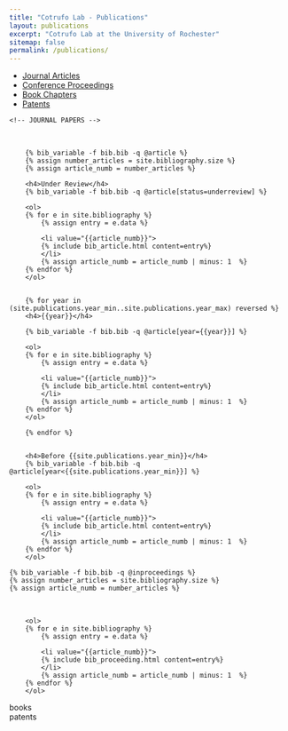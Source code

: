 ```yaml
---
title: "Cotrufo Lab - Publications"
layout: publications
excerpt: "Cotrufo Lab at the University of Rochester"
sitemap: false
permalink: /publications/
---
```




<ul class="nav nav-tabs" role="tablist">
  <li class="nav-item" role="presentation">
    <a class="nav-link active" data-bs-toggle="tab" href="#papers" aria-selected="false" role="tab" tabindex="-1">Journal Articles</a>
  </li>
  <li class="nav-item" role="presentation">
    <a class="nav-link" data-bs-toggle="tab" href="#proceedings" aria-selected="false" tabindex="-1" role="tab">Conference Proceedings</a>
  </li>
  <li class="nav-item" role="presentation">
    <a class="nav-link" data-bs-toggle="tab" href="#books" aria-selected="false" tabindex="-1" role="tab">Book Chapters</a>
  </li>
  <li class="nav-item" role="presentation">
    <a class="nav-link" data-bs-toggle="tab" href="#patents" aria-selected="false" tabindex="-1" role="tab">Patents</a>
  </li>
</ul>
<div id="myTabContent" class="tab-content">

    <!-- JOURNAL PAPERS -->
  <div class="tab-pane fade show active" id="papers" role="tabpanel">
        <br />

        {% bib_variable -f bib.bib -q @article %}
        {% assign number_articles = site.bibliography.size %}
        {% assign article_numb = number_articles %}

        <h4>Under Review</h4>
        {% bib_variable -f bib.bib -q @article[status=underreview] %}

        <ol>
        {% for e in site.bibliography %}
            {% assign entry = e.data %}
            
            <li value="{{article_numb}}">
            {% include bib_article.html content=entry%}
            </li>
            {% assign article_numb = article_numb | minus: 1  %}
        {% endfor %}
        </ol>


        {% for year in (site.publications.year_min..site.publications.year_max) reversed %}
        <h4>{{year}}</h4>

        {% bib_variable -f bib.bib -q @article[year={{year}}] %}

        <ol>
        {% for e in site.bibliography %}
            {% assign entry = e.data %}
            
            <li value="{{article_numb}}">
            {% include bib_article.html content=entry%}
            </li>
            {% assign article_numb = article_numb | minus: 1  %}
        {% endfor %}
        </ol>

        {% endfor %}


        <h4>Before {{site.publications.year_min}}</h4>
        {% bib_variable -f bib.bib -q @article[year<{{site.publications.year_min}}] %}

        <ol>
        {% for e in site.bibliography %}
            {% assign entry = e.data %}
            
            <li value="{{article_numb}}">
            {% include bib_article.html content=entry%}
            </li>
            {% assign article_numb = article_numb | minus: 1  %}
        {% endfor %}
        </ol>

  </div>

  <!-- PROCEEDINGS -->
    {% bib_variable -f bib.bib -q @inproceedings %}
    {% assign number_articles = site.bibliography.size %}
    {% assign article_numb = number_articles %}

  <div class="tab-pane fade active" id="proceedings" role="tabpanel">
        <br />

        <ol>
        {% for e in site.bibliography %}
            {% assign entry = e.data %}
            
            <li value="{{article_numb}}">
            {% include bib_proceeding.html content=entry%}
            </li>
            {% assign article_numb = article_numb | minus: 1  %}
        {% endfor %}
        </ol>
  </div>
  <div class="tab-pane fade active" id="books" role="tabpanel">
    books
  </div>
  <div class="tab-pane fade active" id="patents" role="tabpanel">
    patents
  </div>
</div>

